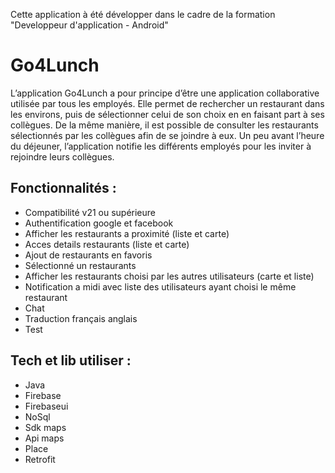 Cette application à été développer dans le cadre de la formation "Developpeur d'application - Android"

# Go4Lunch
L’application Go4Lunch a pour principe d’être une application
collaborative utilisée par tous les employés. Elle permet de rechercher un
restaurant dans les environs, puis de sélectionner celui de son choix en en
faisant part à ses collègues. De la même manière, il est possible de
consulter les restaurants sélectionnés par les collègues afin de se joindre à
eux. Un peu avant l’heure du déjeuner, l’application notifie les différents
employés pour les inviter à rejoindre leurs collègues.


## Fonctionnalités :
* Compatibilité v21 ou supérieure 
* Authentification google et facebook
* Afficher les restaurants a proximité (liste et carte)
* Acces details restaurants (liste et carte)
* Ajout de restaurants en favoris
* Sélectionné un restaurants 
* Afficher les restaurants choisi par les autres utilisateurs (carte et liste)
* Notification a midi avec liste des utilisateurs ayant choisi le même restaurant 
* Chat
* Traduction français anglais
* Test

## Tech et lib utiliser :
* Java
* Firebase
* Firebaseui
* NoSql
* Sdk maps
* Api maps 
* Place 
* Retrofit

